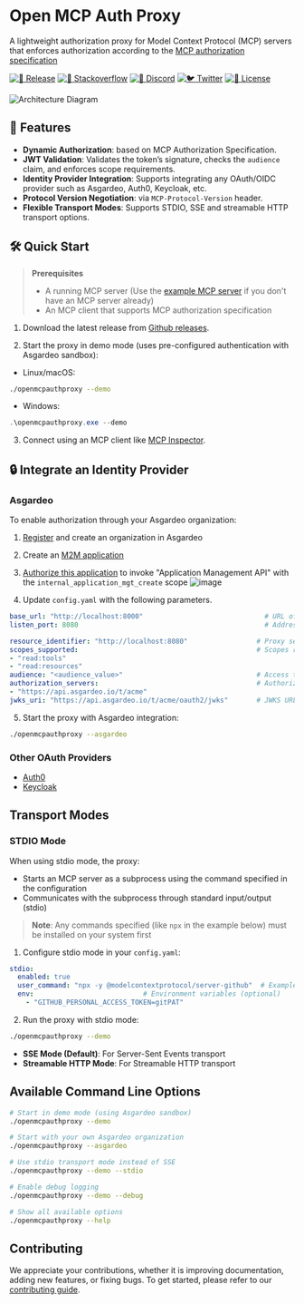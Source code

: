 # Open MCP Auth Proxy

A lightweight authorization proxy for Model Context Protocol (MCP) servers that enforces authorization according to the [MCP authorization specification](https://spec.modelcontextprotocol.io/specification/2025-03-26/basic/authorization/)

<a href="">[![🚀 Release](https://github.com/wso2/open-mcp-auth-proxy/actions/workflows/release.yml/badge.svg)](https://github.com/wso2/open-mcp-auth-proxy/actions/workflows/release.yml)</a>
<a href="">[![💬 Stackoverflow](https://img.shields.io/badge/Ask%20for%20help%20on-Stackoverflow-orange)](https://stackoverflow.com/questions/tagged/wso2is)</a>
<a href="">[![💬 Discord](https://img.shields.io/badge/Join%20us%20on-Discord-%23e01563.svg)](https://discord.gg/wso2)</a>
<a href="">[![🐦 Twitter](https://img.shields.io/twitter/follow/wso2.svg?style=social&label=Follow)](https://twitter.com/intent/follow?screen_name=wso2)</a>
<a href="">[![📝 License](https://img.shields.io/badge/License-Apache%202.0-blue.svg)](https://github.com/wso2/product-is/blob/master/LICENSE)</a>

![Architecture Diagram](https://github.com/user-attachments/assets/41cf6723-c488-4860-8640-8fec45006f92)

## 🚀 Features

- **Dynamic Authorization**: based on MCP Authorization Specification.
- **JWT Validation**: Validates the token’s signature, checks the `audience` claim, and enforces scope requirements.
- **Identity Provider Integration**: Supports integrating any OAuth/OIDC provider such as Asgardeo, Auth0, Keycloak, etc.
- **Protocol Version Negotiation**: via `MCP-Protocol-Version` header.
- **Flexible Transport Modes**: Supports STDIO, SSE and streamable HTTP transport options.

## 🛠️ Quick Start

> **Prerequisites**
>
> * A running MCP server (Use the [example MCP server](resources/README.md) if you don't have an MCP server already)
> * An MCP client that supports MCP authorization specification

1. Download the latest release from [Github releases](https://github.com/wso2/open-mcp-auth-proxy/releases/latest).

2. Start the proxy in demo mode (uses pre-configured authentication with Asgardeo sandbox):

- Linux/macOS:

```bash
./openmcpauthproxy --demo
```

- Windows:

```powershell
.\openmcpauthproxy.exe --demo
```

3. Connect using an MCP client like [MCP Inspector](https://github.com/modelcontextprotocol/inspector).

## 🔒 Integrate an Identity Provider

### Asgardeo

To enable authorization through your Asgardeo organization:

1. [Register](https://asgardeo.io/signup) and create an organization in Asgardeo
2. Create an [M2M application](https://wso2.com/asgardeo/docs/guides/applications/register-machine-to-machine-app/)
3. [Authorize this application](https://wso2.com/asgardeo/docs/guides/applications/register-machine-to-machine-app/#authorize-the-api-resources-for-the-app) to invoke "Application Management API" with the `internal_application_mgt_create` scope
      ![image](https://github.com/user-attachments/assets/0bd57cac-1904-48cc-b7aa-0530224bc41a)
   
4. Update `config.yaml` with the following parameters.

```yaml
base_url: "http://localhost:8000"                              # URL of your MCP server  
listen_port: 8080                                              # Address where the proxy will listen

resource_identifier: "http://localhost:8080"                 # Proxy server URL
scopes_supported:                                            # Scopes required to defined for the MCP server
- "read:tools"
- "read:resources"
audience: "<audience_value>"                                 # Access token audience
authorization_servers:                                       # Authorization server issuer identifier(s)
- "https://api.asgardeo.io/t/acme"
jwks_uri: "https://api.asgardeo.io/t/acme/oauth2/jwks"       # JWKS URL
```

5. Start the proxy with Asgardeo integration:

```bash
./openmcpauthproxy --asgardeo
```

### Other OAuth Providers

- [Auth0](docs/integrations/Auth0.md)
- [Keycloak](docs/integrations/keycloak.md)

## Transport Modes

### **STDIO Mode**

When using stdio mode, the proxy:
- Starts an MCP server as a subprocess using the command specified in the configuration
- Communicates with the subprocess through standard input/output (stdio)

> **Note**: Any commands specified (like `npx` in the example below) must be installed on your system first

1. Configure stdio mode in your `config.yaml`:

```yaml
stdio:
  enabled: true
  user_command: "npx -y @modelcontextprotocol/server-github"  # Example using a GitHub MCP server
  env:                           # Environment variables (optional)
    - "GITHUB_PERSONAL_ACCESS_TOKEN=gitPAT"    
```

2. Run the proxy with stdio mode:

```bash
./openmcpauthproxy --demo
```

- **SSE Mode (Default)**: For Server-Sent Events transport
- **Streamable HTTP Mode**: For Streamable HTTP transport

## Available Command Line Options

```bash
# Start in demo mode (using Asgardeo sandbox)
./openmcpauthproxy --demo

# Start with your own Asgardeo organization
./openmcpauthproxy --asgardeo

# Use stdio transport mode instead of SSE
./openmcpauthproxy --demo --stdio

# Enable debug logging
./openmcpauthproxy --demo --debug

# Show all available options
./openmcpauthproxy --help
```

## Contributing

We appreciate your contributions, whether it is improving documentation, adding new features, or fixing bugs. To get started, please refer to our [contributing guide](CONTRIBUTING.md).
